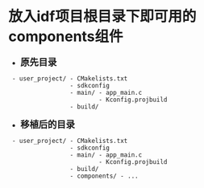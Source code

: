 # 放入idf项目根目录下即可用的components组件
+ __<font size="4">原先目录</font>__
```
 - user_project/ - CMakelists.txt
                 - sdkconfig
                 - main/ - app_main.c
                         - Kconfig.projbuild
                 - build/                 
```

+ __<font size="4">移植后的目录</font>__
```
 - user_project/ - CMakelists.txt
                 - sdkconfig
                 - main/ - app_main.c
                         - Kconfig.projbuild
                 - build/                 
                 - components/ - ...
```